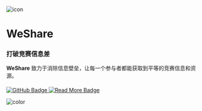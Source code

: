 ![icon](https://cdn.jsdelivr.net/gh/wugenqiang/StaticRepo/images/icon.png)

# WeShare

### 打破竞赛信息差

**WeShare** 致力于消除信息壁垒，让每一个参与者都能获取到平等的竞赛信息和资源。

<div style="margin-top: 20px;">
  <a href="https://github.com/weshare2025/weshare2025.github-io" target="_blank">
    <img src="https://img.shields.io/badge/GitHub-Visit-blue?style=for-the-badge&logo=github" alt="GitHub Badge">
  </a>
  <a href="README.md">
    <img src="https://img.shields.io/badge/开始阅读-Explore-green?style=for-the-badge" alt="Read More Badge">
  </a>
</div>



<!-- 背景色 -->
![color](#fff) 
